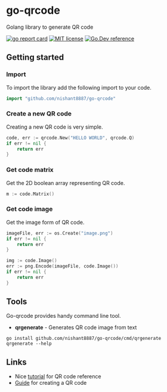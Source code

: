 # go-qrcode

Golang library to generate QR code

[![go report card](https://goreportcard.com/badge/github.com/nishant8887/go-qrcode "go report card")](https://goreportcard.com/report/github.com/nishant8887/go-qrcode)
[![MIT license](https://img.shields.io/badge/license-MIT-brightgreen.svg)](https://opensource.org/licenses/MIT)
[![Go.Dev reference](https://img.shields.io/badge/go.dev-reference-blue?logo=go&logoColor=white)](https://pkg.go.dev/github.com/nishant8887/go-qrcode)

## Getting started
### Import
To import the library add the following import to your code.
```go
import "github.com/nishant8887/go-qrcode"
```
### Create a new QR code
Creating a new QR code is very simple.
```go
code, err := qrcode.New("HELLO WORLD", qrcode.Q)
if err != nil {
    return err
}
```
### Get code matrix
Get the 2D boolean array representing QR code.
```go
m := code.Matrix()
```

### Get code image
Get the image form of QR code.
```go
imageFile, err := os.Create("image.png")
if err != nil {
    return err
}

img := code.Image()
err := png.Encode(imageFile, code.Image())
if err != nil {
    return err
}
```

## Tools
Go-qrcode provides handy command line tool.
- **qrgenerate** - Generates QR code image from text
```
go install github.com/nishant8887/go-qrcode/cmd/qrgenerate
qrgenerate --help
```

## Links
- Nice [tutorial](https://www.thonky.com/qr-code-tutorial/) for QR code reference
- [Guide](https://www.nayuki.io/page/creating-a-qr-code-step-by-step) for creating a QR code
